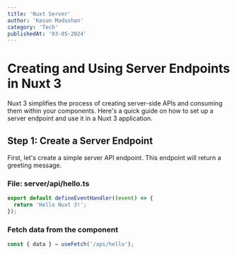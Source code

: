 ```yaml
---
title: 'Nuxt Server'
author: 'Kasun Madushan'
category: 'Tech'
publishedAt: '03-05-2024'
---
```

# Creating and Using Server Endpoints in Nuxt 3

Nuxt 3 simplifies the process of creating server-side APIs and consuming them within your components. Here's a quick guide on how to set up a server endpoint and use it in a Nuxt 3 application.

## Step 1: Create a Server Endpoint

First, let's create a simple server API endpoint. This endpoint will return a greeting message.

### File: server/api/hello.ts

```typescript
export default defineEventHandler((event) => {
  return 'Hello Nuxt 3!';
});

```
### Fetch data from the component

```typescript
const { data } = useFetch('/api/hello');
```
